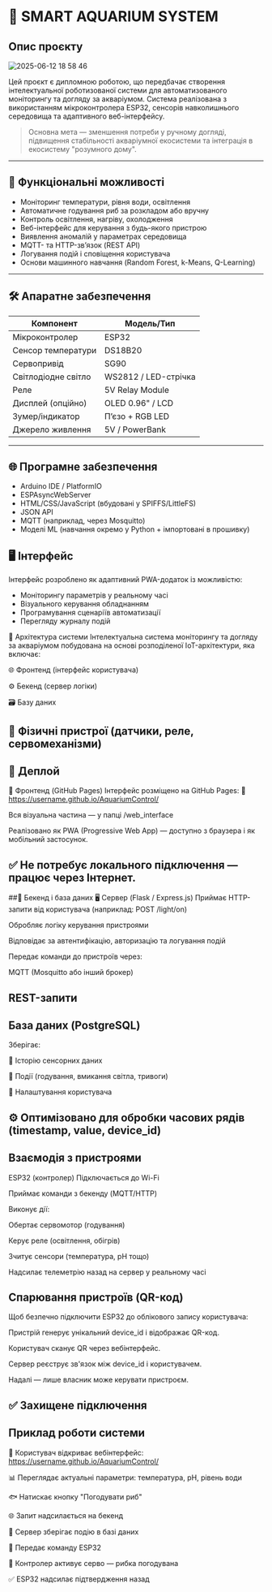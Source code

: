 # 🐠 SMART AQUARIUM SYSTEM

## Опис проєкту
![2025-06-12 18 58 46](https://github.com/user-attachments/assets/3625819d-503a-4c13-9a3a-00ae477d2a7a)

Цей проєкт є дипломною роботою, що передбачає створення інтелектуальної роботизованої системи для автоматизованого моніторингу та догляду за акваріумом. Система реалізована з використанням мікроконтролера ESP32, сенсорів навколишнього середовища та адаптивного веб-інтерфейсу.

> Основна мета — зменшення потреби у ручному догляді, підвищення стабільності акваріумної екосистеми та інтеграція в екосистему "розумного дому".

---

## 🔧 Функціональні можливості

- Моніторинг температури, рівня води, освітлення
- Автоматичне годування риб за розкладом або вручну
- Контроль освітлення, нагріву, охолодження
- Веб-інтерфейс для керування з будь-якого пристрою
- Виявлення аномалій у параметрах середовища
- MQTT- та HTTP-зв’язок (REST API)
- Логування подій і сповіщення користувача
- Основи машинного навчання (Random Forest, k-Means, Q-Learning)

---

## 🛠 Апаратне забезпечення

| Компонент            | Модель/Тип         |
|----------------------|--------------------|
| Мікроконтролер       | ESP32              |
| Сенсор температури   | DS18B20            |
| Сервопривід          | SG90               |
| Світлодіодне світло  | WS2812 / LED-стрічка |
| Реле                 | 5V Relay Module    |
| Дисплей (опційно)    | OLED 0.96" / LCD   |
| Зумер/індикатор      | П’єзо + RGB LED    |
| Джерело живлення     | 5V / PowerBank     |

---

## 🌐 Програмне забезпечення

- Arduino IDE / PlatformIO
- ESPAsyncWebServer
- HTML/CSS/JavaScript (вбудовані у SPIFFS/LittleFS)
- JSON API
- MQTT (наприклад, через Mosquitto)
- Моделі ML (навчання окремо у Python + імпортовані в прошивку)

 

## 🖥 Інтерфейс

Інтерфейс розроблено як адаптивний PWA-додаток із можливістю:
- Моніторингу параметрів у реальному часі
- Візуального керування обладнанням
- Програмування сценаріїв автоматизації
- Перегляду журналу подій

🧠 Архітектура системи
Інтелектуальна система моніторингу та догляду за акваріумом побудована на основі розподіленої IoT-архітектури, яка включає:

🌐 Фронтенд (інтерфейс користувача)

⚙️ Бекенд (сервер логіки)

🗃 Базу даних

📡 Фізичні пристрої (датчики, реле, сервомеханізми)
---
## 🚀 Деплой

🔷 Фронтенд (GitHub Pages)
Інтерфейс розміщено на GitHub Pages:
📍 https://username.github.io/AquariumControl/

Вся візуальна частина — у папці /web_interface

Реалізовано як PWA (Progressive Web App) — доступно з браузера і як мобільний застосунок.

✅ Не потребує локального підключення — працює через Інтернет.
---
##🧠 Бекенд і база даних
🖥 Сервер (Flask / Express.js)
Приймає HTTP-запити від користувача (наприклад: POST /light/on)

Обробляє логіку керування пристроями

Відповідає за автентифікацію, авторизацію та логування подій

Передає команди до пристроїв через:

MQTT (Mosquitto або інший брокер)

REST-запити
---
## База даних (PostgreSQL)
Зберігає:

🔹 Історію сенсорних даних

🔹 Події (годування, вмикання світла, тривоги)

🔹 Налаштування користувача

⚙️ Оптимізовано для обробки часових рядів (timestamp, value, device_id)
---
## Взаємодія з пристроями
ESP32 (контролер)
Підключається до Wi-Fi

Приймає команди з бекенду (MQTT/HTTP)

Виконує дії:

Обертає сервомотор (годування)

Керує реле (освітлення, обігрів)

Зчитує сенсори (температура, pH тощо)

Надсилає телеметрію назад на сервер у реальному часі

## Спарювання пристроїв (QR-код)
Щоб безпечно підключити ESP32 до облікового запису користувача:

Пристрій генерує унікальний device_id і відображає QR-код.

Користувач сканує QR через вебінтерфейс.

Сервер реєструє зв'язок між device_id і користувачем.

Надалі — лише власник може керувати пристроєм.

✅ Захищене підключення
---

## Приклад роботи системи
👤 Користувач відкриває вебінтерфейс:
https://username.github.io/AquariumControl/

📊 Переглядає актуальні параметри: температура, pH, рівень води

🐟 Натискає кнопку "Погодувати риб"

🌐 Запит надсилається на бекенд

🧠 Сервер зберігає подію в базі даних

📡 Передає команду ESP32

🔄 Контролер активує серво — рибка погодувана

✅ ESP32 надсилає підтвердження назад


